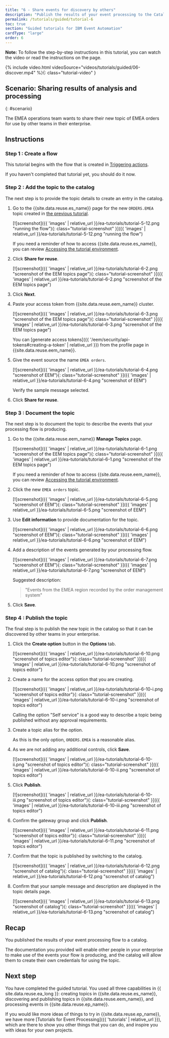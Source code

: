 ```yaml
---
title: "6 - Share events for discovery by others"
description: "Publish the results of your event processing to the Catalog to allow them to be shared and reused by others."
permalink: /tutorials/guided/tutorial-6
toc: true
section: "Guided tutorials for IBM Event Automation"
cardType: "large"
order: 6
---
```


**Note:** To follow the step-by-step instructions in this tutorial, you can watch the video or read the instructions on the page.

{% include video.html videoSource="videos/tutorials/guided/06-discover.mp4" %}{: class="tutorial-video" }


## Scenario: Sharing results of analysis and processing
{: #scenario}

The EMEA operations team wants to share their new topic of EMEA orders for use by other teams in their enterprise.

## Instructions

### Step 1 : Create a flow

This tutorial begins with the flow that is created in [Triggering actions](./tutorial-5).

If you haven't completed that tutorial yet, you should do it now.

### Step 2 : Add the topic to the catalog

The next step is to provide the topic details to create an entry in the catalog.

1. Go to the {{site.data.reuse.es_name}} page for the new `ORDERS.EMEA` topic created in [the previous tutorial](./tutorial-5).

   [![screenshot]({{ 'images' | relative_url }}/ea-tutorials/tutorial-5-12.png "running the flow"){: class="tutorial-screenshot" }]({{ 'images' | relative_url }}/ea-tutorials/tutorial-5-12.png "running the flow")

   If you need a reminder of how to access {{site.data.reuse.es_name}}, you can review [Accessing the tutorial environment](./tutorial-access#event-endpoint-management).

1. Click **Share for reuse**.

   [![screenshot]({{ 'images' | relative_url }}/ea-tutorials/tutorial-6-2.png "screenshot of the EEM topics page"){: class="tutorial-screenshot" }]({{ 'images' | relative_url }}/ea-tutorials/tutorial-6-2.png "screenshot of the EEM topics page")

1. Click **Next**.

1. Paste your access token from {{site.data.reuse.eem_name}} cluster.

   [![screenshot]({{ 'images' | relative_url }}/ea-tutorials/tutorial-6-3.png "screenshot of the EEM topics page"){: class="tutorial-screenshot" }]({{ 'images' | relative_url }}/ea-tutorials/tutorial-6-3.png "screenshot of the EEM topics page")

   You can [generate access tokens]({{ '/eem/security/api-tokens#creating-a-token' | relative_url }}) from the profile page in {{site.data.reuse.eem_name}}.

1. Give the event source the name `EMEA orders`.

   [![screenshot]({{ 'images' | relative_url }}/ea-tutorials/tutorial-6-4.png "screenshot of EEM"){: class="tutorial-screenshot" }]({{ 'images' | relative_url }}/ea-tutorials/tutorial-6-4.png "screenshot of EEM")

   Verify the sample message selected.

1. Click **Share for reuse**.

### Step 3 : Document the topic

The next step is to document the topic to describe the events that your processing flow is producing.

1. Go to the {{site.data.reuse.eem_name}} **Manage Topics** page.

   [![screenshot]({{ 'images' | relative_url }}/ea-tutorials/tutorial-6-1.png "screenshot of the EEM topics page"){: class="tutorial-screenshot" }]({{ 'images' | relative_url }}/ea-tutorials/tutorial-6-1.png "screenshot of the EEM topics page")

   If you need a reminder of how to access {{site.data.reuse.eem_name}}, you can review [Accessing the tutorial environment](./tutorial-access#event-endpoint-management).

1. Click the new `EMEA orders` topic.

   [![screenshot]({{ 'images' | relative_url }}/ea-tutorials/tutorial-6-5.png "screenshot of EEM"){: class="tutorial-screenshot" }]({{ 'images' | relative_url }}/ea-tutorials/tutorial-6-5.png "screenshot of EEM")

1. Use **Edit information** to provide documentation for the topic.

   [![screenshot]({{ 'images' | relative_url }}/ea-tutorials/tutorial-6-6.png "screenshot of EEM"){: class="tutorial-screenshot" }]({{ 'images' | relative_url }}/ea-tutorials/tutorial-6-6.png "screenshot of EEM")

1. Add a description of the events generated by your processing flow.

   [![screenshot]({{ 'images' | relative_url }}/ea-tutorials/tutorial-6-7.png "screenshot of EEM"){: class="tutorial-screenshot" }]({{ 'images' | relative_url }}/ea-tutorials/tutorial-6-7.png "screenshot of EEM")

   Suggested description:
   > "Events from the EMEA region recorded by the order management system"

1. Click **Save**.

### Step 4 : Publish the topic

The final step is to publish the new topic in the catalog so that it can be discovered by other teams in your enterprise.

1. Click the **Create option** button in the **Options** tab.

   [![screenshot]({{ 'images' | relative_url }}/ea-tutorials/tutorial-6-10.png "screenshot of topics editor"){: class="tutorial-screenshot" }]({{ 'images' | relative_url }}/ea-tutorials/tutorial-6-10.png "screenshot of topics editor")

1. Create a name for the access option that you are creating.

   [![screenshot]({{ 'images' | relative_url }}/ea-tutorials/tutorial-6-10-i.png "screenshot of topics editor"){: class="tutorial-screenshot" }]({{ 'images' | relative_url }}/ea-tutorials/tutorial-6-10-i.png "screenshot of topics editor")

   Calling the option "Self service" is a good way to describe a topic being published without any approval requirements.

1. Create a topic alias for the option.

   As this is the only option, `ORDERS.EMEA` is a reasonable alias.

1. As we are not adding any additional controls, click **Save**.

   [![screenshot]({{ 'images' | relative_url }}/ea-tutorials/tutorial-6-10-ii.png "screenshot of topics editor"){: class="tutorial-screenshot" }]({{ 'images' | relative_url }}/ea-tutorials/tutorial-6-10-ii.png "screenshot of topics editor")

1. Click **Publish**.

   [![screenshot]({{ 'images' | relative_url }}/ea-tutorials/tutorial-6-10-iii.png "screenshot of topics editor"){: class="tutorial-screenshot" }]({{ 'images' | relative_url }}/ea-tutorials/tutorial-6-10-iii.png "screenshot of topics editor")

1. Confirm the gateway group and click **Publish**.

   [![screenshot]({{ 'images' | relative_url }}/ea-tutorials/tutorial-6-11.png "screenshot of topics editor"){: class="tutorial-screenshot" }]({{ 'images' | relative_url }}/ea-tutorials/tutorial-6-11.png "screenshot of topics editor")

1. Confirm that the topic is published by switching to the catalog.

   [![screenshot]({{ 'images' | relative_url }}/ea-tutorials/tutorial-6-12.png "screenshot of catalog"){: class="tutorial-screenshot" }]({{ 'images' | relative_url }}/ea-tutorials/tutorial-6-12.png "screenshot of catalog")

1. Confirm that your sample message and description are displayed in the topic details page.

   [![screenshot]({{ 'images' | relative_url }}/ea-tutorials/tutorial-6-13.png "screenshot of catalog"){: class="tutorial-screenshot" }]({{ 'images' | relative_url }}/ea-tutorials/tutorial-6-13.png "screenshot of catalog")

## Recap

You published the results of your event processing flow to a catalog.

The documentation you provided will enable other people in your enterprise to make use of the events your flow is producing, and the catalog will allow them to create their own credentials for using the topic.

## Next step

You have completed the guided tutorial. You used all three capabilities in {{ site.data.reuse.ea_long }}: creating topics in {{site.data.reuse.es_name}}, discovering and publishing topics in {{site.data.reuse.eem_name}}, and processing events in {{site.data.reuse.ep_name}}.

If you would like more ideas of things to try in {{site.data.reuse.ep_name}}, we have more [Tutorials for Event Processing]({{ 'tutorials' | relative_url }}), which are there to show you other things that you can do, and inspire you with ideas for your own projects.
